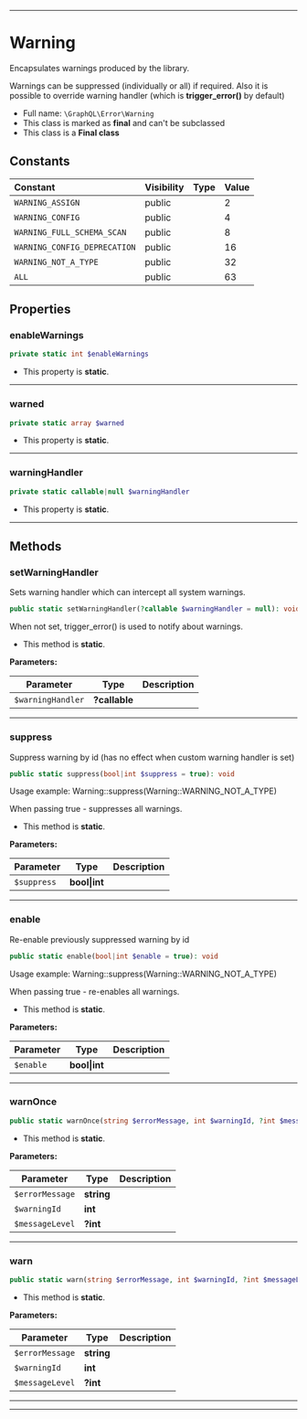 ***

# Warning

Encapsulates warnings produced by the library.

Warnings can be suppressed (individually or all) if required.
Also it is possible to override warning handler (which is **trigger_error()** by default)

* Full name: `\GraphQL\Error\Warning`
* This class is marked as **final** and can't be subclassed
* This class is a **Final class**

## Constants

| Constant | Visibility | Type | Value |
|:---------|:-----------|:-----|:------|
|`WARNING_ASSIGN`|public| |2|
|`WARNING_CONFIG`|public| |4|
|`WARNING_FULL_SCHEMA_SCAN`|public| |8|
|`WARNING_CONFIG_DEPRECATION`|public| |16|
|`WARNING_NOT_A_TYPE`|public| |32|
|`ALL`|public| |63|

## Properties

### enableWarnings

```php
private static int $enableWarnings
```

* This property is **static**.

***

### warned

```php
private static array $warned
```

* This property is **static**.

***

### warningHandler

```php
private static callable|null $warningHandler
```

* This property is **static**.

***

## Methods

### setWarningHandler

Sets warning handler which can intercept all system warnings.

```php
public static setWarningHandler(?callable $warningHandler = null): void
```

When not set, trigger_error() is used to notify about warnings.

* This method is **static**.

**Parameters:**

| Parameter | Type | Description |
|-----------|------|-------------|
| `$warningHandler` | **?callable** |  |

***

### suppress

Suppress warning by id (has no effect when custom warning handler is set)

```php
public static suppress(bool|int $suppress = true): void
```

Usage example:
Warning::suppress(Warning::WARNING_NOT_A_TYPE)

When passing true - suppresses all warnings.

* This method is **static**.

**Parameters:**

| Parameter | Type | Description |
|-----------|------|-------------|
| `$suppress` | **bool&#124;int** |  |

***

### enable

Re-enable previously suppressed warning by id

```php
public static enable(bool|int $enable = true): void
```

Usage example:
Warning::suppress(Warning::WARNING_NOT_A_TYPE)

When passing true - re-enables all warnings.

* This method is **static**.

**Parameters:**

| Parameter | Type | Description |
|-----------|------|-------------|
| `$enable` | **bool&#124;int** |  |

***

### warnOnce

```php
public static warnOnce(string $errorMessage, int $warningId, ?int $messageLevel = null): void
```

* This method is **static**.

**Parameters:**

| Parameter | Type | Description |
|-----------|------|-------------|
| `$errorMessage` | **string** |  |
| `$warningId` | **int** |  |
| `$messageLevel` | **?int** |  |

***

### warn

```php
public static warn(string $errorMessage, int $warningId, ?int $messageLevel = null): void
```

* This method is **static**.

**Parameters:**

| Parameter | Type | Description |
|-----------|------|-------------|
| `$errorMessage` | **string** |  |
| `$warningId` | **int** |  |
| `$messageLevel` | **?int** |  |

***


***

